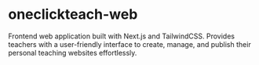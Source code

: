 # oneclickteach-web
Frontend web application built with Next.js and TailwindCSS. Provides teachers with a user-friendly interface to create, manage, and publish their personal teaching websites effortlessly.
